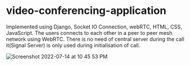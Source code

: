 # video-conferencing-application
Implemented using Django, Socket IO Connection, webRTC, HTML, CSS, JavaScript. The users connects to each other in a peer to peer mesh network using WebRTC. There is no need of central server during the call it(Signal Server) is only used during initialisation of call. 


![Screenshot 2022-07-14 at 10 45 53 PM](https://user-images.githubusercontent.com/18233626/179043786-abbec4e4-b708-4c0e-a0d7-b60a31e20949.png)
